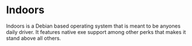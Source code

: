 # Indoors
Indoors is a Debian based operating system that is meant to be anyones daily driver. It features native exe support among other perks that makes it stand above all others.
